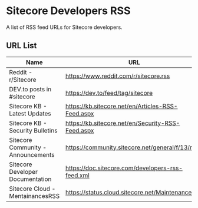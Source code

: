 # Sitecore Developers RSS
A list of RSS feed URLs for Sitecore developers.

## URL List

|Name|URL|
|-|-|
|Reddit - r/Sitecore|https://www.reddit.com/r/sitecore.rss|
|DEV.to posts in #sitecore|https://dev.to/feed/tag/sitecore|
|Sitecore KB - Latest Updates|https://kb.sitecore.net/en/Articles-RSS-Feed.aspx|
|Sitecore KB - Security Bulletins|https://kb.sitecore.net/en/Security-RSS-Feed.aspx|
|Sitecore Community - Announcements|https://community.sitecore.net/general/f/13/rss|
|Sitecore Developer Documentation|https://doc.sitecore.com/developers-rss-feed.xml|
|Sitecore Cloud - MentainancesRSS|https://status.cloud.sitecore.net/MaintenanceRSS|
